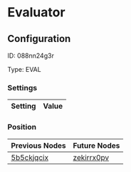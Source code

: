 # Evaluator
## Configuration
ID:  088nn24g3r

Type: EVAL 


### Settings
| Setting | Value  |
| :------------------------ | ---------------------------------------- |
 




### Position
| Previous Nodes | Future Nodes |
| :------------- | ------------ |
| [5b5ckjqcix](./5b5ckjqcix.md) | [zekirrx0pv](./zekirrx0pv.md) |